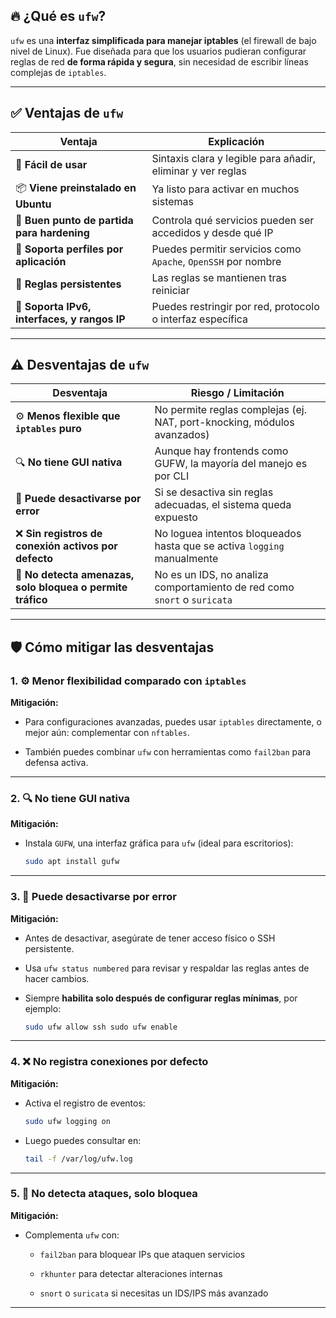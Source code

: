 ## 🔥 ¿Qué es `ufw`?

`ufw` es una **interfaz simplificada para manejar iptables** (el firewall de bajo nivel de Linux). Fue diseñada para que los usuarios pudieran configurar reglas de red **de forma rápida y segura**, sin necesidad de escribir líneas complejas de `iptables`.

---

## ✅ Ventajas de `ufw`

| Ventaja | Explicación |
| --- | --- |
| 🧠 **Fácil de usar** | Sintaxis clara y legible para añadir, eliminar y ver reglas |
| 📦 **Viene preinstalado en Ubuntu** | Ya listo para activar en muchos sistemas |
| 🧱 **Buen punto de partida para hardening** | Controla qué servicios pueden ser accedidos y desde qué IP |
| 🔁 **Soporta perfiles por aplicación** | Puedes permitir servicios como `Apache`, `OpenSSH` por nombre |
| 📝 **Reglas persistentes** | Las reglas se mantienen tras reiniciar |
| 🔐 **Soporta IPv6, interfaces, y rangos IP** | Puedes restringir por red, protocolo o interfaz específica |

---

## ⚠️ Desventajas de `ufw`

| Desventaja | Riesgo / Limitación |
| --- | --- |
| ⚙️ **Menos flexible que `iptables` puro** | No permite reglas complejas (ej. NAT, port-knocking, módulos avanzados) |
| 🔍 **No tiene GUI nativa** | Aunque hay frontends como GUFW, la mayoría del manejo es por CLI |
| 🔄 **Puede desactivarse por error** | Si se desactiva sin reglas adecuadas, el sistema queda expuesto |
| ❌ **Sin registros de conexión activos por defecto** | No loguea intentos bloqueados hasta que se activa `logging` manualmente |
| 🤖 **No detecta amenazas, solo bloquea o permite tráfico** | No es un IDS, no analiza comportamiento de red como `snort` o `suricata` |

---

## 🛡️ Cómo mitigar las desventajas

### 1. ⚙️ Menor flexibilidad comparado con `iptables`

**Mitigación:**

- Para configuraciones avanzadas, puedes usar `iptables` directamente, o mejor aún: complementar con `nftables`.
  
- También puedes combinar `ufw` con herramientas como `fail2ban` para defensa activa.
  

---

### 2. 🔍 No tiene GUI nativa

**Mitigación:**

- Instala `GUFW`, una interfaz gráfica para `ufw` (ideal para escritorios):
  
  ```bash
  sudo apt install gufw
  ```

---

### 3. 🔄 Puede desactivarse por error

**Mitigación:**

- Antes de desactivar, asegúrate de tener acceso físico o SSH persistente.
  
- Usa `ufw status numbered` para revisar y respaldar las reglas antes de hacer cambios.
  
- Siempre **habilita solo después de configurar reglas mínimas**, por ejemplo:
  
  ```bash
  sudo ufw allow ssh sudo ufw enable
  ```

---

### 4. ❌ No registra conexiones por defecto

**Mitigación:**

- Activa el registro de eventos:
  
  ```bash
  sudo ufw logging on
  ```

- Luego puedes consultar en:
  
  ```bash 
  tail -f /var/log/ufw.log
  ```

---

### 5. 🤖 No detecta ataques, solo bloquea

**Mitigación:**

- Complementa `ufw` con:
  
  - `fail2ban` para bloquear IPs que ataquen servicios
    
  - `rkhunter` para detectar alteraciones internas
    
  - `snort` o `suricata` si necesitas un IDS/IPS más avanzado
    

---

